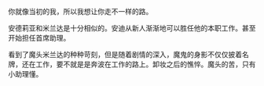 你就像当初的我，所以我想让你走不一样的路。

安德莉亚和米兰达是十分相似的。安迪从新人渐渐地可以胜任他的本职工作。甚至开始担任首席助理。

看到了魔头米兰达的种种苛刻，但是随着剧情的深入，魔鬼的身影不仅仅披着名牌，还在工作，要不就是是奔波在工作的路上。卸妆之后的憔悴。魔头的苦，只有小助理懂。
